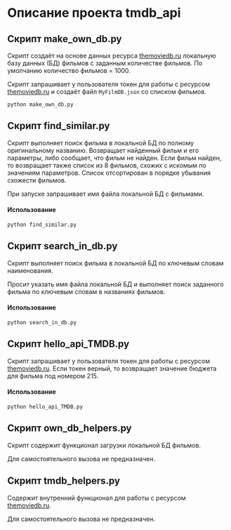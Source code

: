 # Описание проекта tmdb_api
## Скрипт make_own_db.py
Скрипт создаёт на основе данных ресурса
[themoviedb.ru](https://api.themoviedb.org/)
локальную базу данных (БД) фильмов с заданным количестве фильмов.
По умолчанию количество фильмов = 1000. 

Скрипт запрашивает у пользователя токен для работы с ресурсом
[themoviedb.ru](https://api.themoviedb.org/)
и создаёт файл `MyFilmDB.json` со списком фильмов.
```
python make_own_db.py  
```
## Скрипт find_similar.py
Скрипт выполняет поиск фильма в локальной БД по полному оригинальному названию.
Возвращает найденный фильм и его параметры, либо сообщает, что фильм не найден.
Если фильм найден, то возвращает также список из 8 фильмов, схожих с искомым 
по значениям параметров. Список отсортирован в порядке убывания схожести фильмов.  

При запуске запрашивает имя файла локальной БД с фильмами.
#### Использование
```
python find_similar.py  
```
## Скрипт search_in_db.py
Скрипт выполняет поиск фильма в локальной БД по ключевым словам наименования. 

Просит указать имя файла локальной БД и выполняет поиск заданного фильма 
по ключевым словам в названиях фильмов.
#### Использование
```
python search_in_db.py  
```
## Скрипт hello_api_TMDB.py
Скрипт запрашивает у пользователя токен для работы с ресурсом 
[themoviedb.ru](https://api.themoviedb.org/).
Если токен верный, то возвращает значение бюджета для фильма под номером 215.
#### Использование
```
python hello_api_TMDB.py  
```
## Скрипт own_db_helpers.py
Скрипт содержит функционал загрузки локальной БД фильмов.

Для самостоятельного вызова не предназначен.
## Скрипт tmdb_helpers.py
Содержит внутренний функционал для работы с ресурсом 
[themoviedb.ru](https://api.themoviedb.org/).

Для самостоятельного вызова не предназначен.

